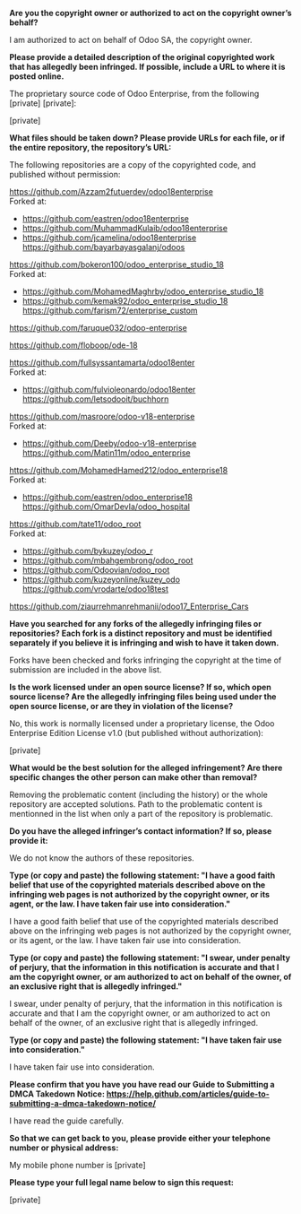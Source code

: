 **Are you the copyright owner or authorized to act on the copyright
owner’s behalf?**

I am authorized to act on behalf of Odoo SA, the copyright owner.

**Please provide a detailed description of the original copyrighted work
that has allegedly been infringed. If possible, include a URL to where
it is posted online.**

The proprietary source code of Odoo Enterprise, from the following
[private] [private]:

[private]

**What files should be taken down? Please provide URLs for each file, or
if the entire repository, the repository’s URL:**

The following repositories are a copy of the copyrighted code, and published
without permission:

https://github.com/Azzam2futuerdev/odoo18enterprise  
Forked at:  
- https://github.com/eastren/odoo18enterprise  
- https://github.com/MuhammadKulaib/odoo18enterprise  
- https://github.com/jcamelina/odoo18enterprise  
https://github.com/bayarbayasgalanj/odoos  

https://github.com/bokeron100/odoo_enterprise_studio_18  
Forked at:  
- https://github.com/MohamedMaghrby/odoo_enterprise_studio_18  
- https://github.com/kemak92/odoo_enterprise_studio_18  
https://github.com/farism72/enterprise_custom  

https://github.com/faruque032/odoo-enterprise

https://github.com/floboop/ode-18

https://github.com/fullsyssantamarta/odoo18enter  
Forked at:  
- https://github.com/fulvioleonardo/odoo18enter  
https://github.com/letsodooit/buchhorn  

https://github.com/masroore/odoo-v18-enterprise  
Forked at:  
- https://github.com/Deeby/odoo-v18-enterprise  
https://github.com/Matin11m/odoo_enterprise

https://github.com/MohamedHamed212/odoo_enterprise18  
Forked at:  
- https://github.com/eastren/odoo_enterprise18  
https://github.com/OmarDevIa/odoo_hospital  
  
https://github.com/tate11/odoo_root  
Forked at:  
- https://github.com/bykuzey/odoo_r  
- https://github.com/mbahgembrong/odoo_root  
- https://github.com/Odoovian/odoo_root  
- https://github.com/kuzeyonline/kuzey_odo  
https://github.com/vrodarte/odoo18test  

https://github.com/ziaurrehmanrehmanii/odoo17_Enterprise_Cars


**Have you searched for any forks of the allegedly infringing files or
repositories? Each fork is a distinct repository and must be identified
separately if you believe it is infringing and wish to have it taken down.**

Forks have been checked and forks infringing the copyright at the time of
submission are included in the above list.

**Is the work licensed under an open source license? If so, which open
source license? Are the allegedly infringing files being used under the
open source license, or are they in violation of the license?**

No, this work is normally licensed under a proprietary license, the Odoo
Enterprise Edition License v1.0 (but published without authorization):

[private]

**What would be the best solution for the alleged infringement? Are
there specific changes the other person can make other than removal?**

Removing the problematic content (including the history) or the whole repository
are accepted solutions. Path to the problematic content is mentionned in the
list when only a part of the repository is problematic.

**Do you have the alleged infringer’s contact information? If so, please
provide it:**

We do not know the authors of these repositories.

**Type (or copy and paste) the following statement: "I have a good faith
belief that use of the copyrighted materials described above on the
infringing web pages is not authorized by the copyright owner, or its
agent, or the law. I have taken fair use into consideration."**

I have a good faith belief that use of the copyrighted materials
described above on the infringing web pages is not authorized by the
copyright owner, or its agent, or the law. I have taken fair use into
consideration.

**Type (or copy and paste) the following statement: "I swear, under
penalty of perjury, that the information in this notification is
accurate and that I am the copyright owner, or am authorized to act on
behalf of the owner, of an exclusive right that is allegedly infringed."**

I swear, under penalty of perjury, that the information in this
notification is accurate and that I am the copyright owner, or am
authorized to act on behalf of the owner, of an exclusive right that is
allegedly infringed.

**Type (or copy and paste) the following statement: "I have taken fair use
into consideration."**

I have taken fair use into consideration.

**Please confirm that you have you have read our Guide to Submitting a
DMCA Takedown Notice:
https://help.github.com/articles/guide-to-submitting-a-dmca-takedown-notice/**

I have read the guide carefully.

**So that we can get back to you, please provide either your telephone
number or physical address:**

My mobile phone number is [private]

**Please type your full legal name below to sign this request:**

[private]
